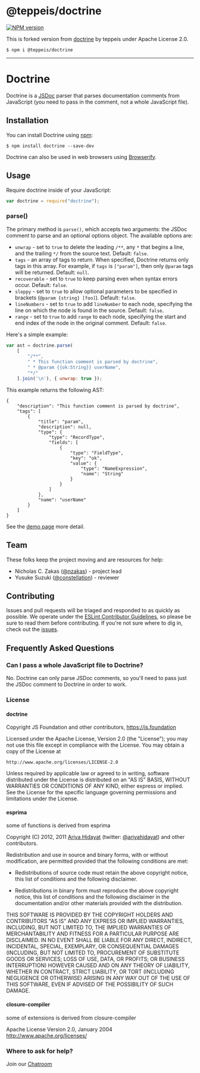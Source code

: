 # @teppeis/doctrine

[![NPM version][npm-image]][npm-url]

This is forked version from [doctrine](https://www.npmjs.com/package/doctrine) by teppeis under Apache License 2.0.

```
$ npm i @teppeis/doctrine
```

---

# Doctrine

Doctrine is a [JSDoc](http://usejsdoc.org) parser that parses documentation comments from JavaScript (you need to pass in the comment, not a whole JavaScript file).

## Installation

You can install Doctrine using [npm](https://npmjs.com):

```
$ npm install doctrine --save-dev
```

Doctrine can also be used in web browsers using [Browserify](http://browserify.org).

## Usage

Require doctrine inside of your JavaScript:

```js
var doctrine = require("doctrine");
```

### parse()

The primary method is `parse()`, which accepts two arguments: the JSDoc comment to parse and an optional options object. The available options are:

* `unwrap` - set to `true` to delete the leading `/**`, any `*` that begins a line, and the trailing `*/` from the source text. Default: `false`.
* `tags` - an array of tags to return. When specified, Doctrine returns only tags in this array. For example, if `tags` is `["param"]`, then only `@param` tags will be returned. Default: `null`.
* `recoverable` - set to `true` to keep parsing even when syntax errors occur. Default: `false`.
* `sloppy` - set to `true` to allow optional parameters to be specified in brackets (`@param {string} [foo]`). Default: `false`.
* `lineNumbers` - set to `true` to add `lineNumber` to each node, specifying the line on which the node is found in the source. Default: `false`.
* `range` - set to `true` to add `range` to each node, specifying the start and end index of the node in the original comment. Default: `false`.

Here's a simple example:

```js
var ast = doctrine.parse(
    [
        "/**",
        " * This function comment is parsed by doctrine",
        " * @param {{ok:String}} userName",
        "*/"
    ].join('\n'), { unwrap: true });
```

This example returns the following AST:

    {
        "description": "This function comment is parsed by doctrine",
        "tags": [
            {
                "title": "param",
                "description": null,
                "type": {
                    "type": "RecordType",
                    "fields": [
                        {
                            "type": "FieldType",
                            "key": "ok",
                            "value": {
                                "type": "NameExpression",
                                "name": "String"
                            }
                        }
                    ]
                },
                "name": "userName"
            }
        ]
    }

See the [demo page](http://eslint.org/doctrine/demo/) more detail.

## Team

These folks keep the project moving and are resources for help:

* Nicholas C. Zakas ([@nzakas](https://github.com/nzakas)) - project lead
* Yusuke Suzuki ([@constellation](https://github.com/constellation)) - reviewer

## Contributing

Issues and pull requests will be triaged and responded to as quickly as possible. We operate under the [ESLint Contributor Guidelines](http://eslint.org/docs/developer-guide/contributing), so please be sure to read them before contributing. If you're not sure where to dig in, check out the [issues](https://github.com/eslint/doctrine/issues).

## Frequently Asked Questions

### Can I pass a whole JavaScript file to Doctrine?

No. Doctrine can only parse JSDoc comments, so you'll need to pass just the JSDoc comment to Doctrine in order to work.


### License

#### doctrine

Copyright JS Foundation and other contributors, https://js.foundation

Licensed under the Apache License, Version 2.0 (the "License");
you may not use this file except in compliance with the License.
You may obtain a copy of the License at

    http://www.apache.org/licenses/LICENSE-2.0

Unless required by applicable law or agreed to in writing, software
distributed under the License is distributed on an "AS IS" BASIS,
WITHOUT WARRANTIES OR CONDITIONS OF ANY KIND, either express or implied.
See the License for the specific language governing permissions and
limitations under the License.

#### esprima

some of functions is derived from esprima

Copyright (C) 2012, 2011 [Ariya Hidayat](http://ariya.ofilabs.com/about)
 (twitter: [@ariyahidayat](http://twitter.com/ariyahidayat)) and other contributors.

Redistribution and use in source and binary forms, with or without
modification, are permitted provided that the following conditions are met:

  * Redistributions of source code must retain the above copyright
    notice, this list of conditions and the following disclaimer.

  * Redistributions in binary form must reproduce the above copyright
    notice, this list of conditions and the following disclaimer in the
    documentation and/or other materials provided with the distribution.

THIS SOFTWARE IS PROVIDED BY THE COPYRIGHT HOLDERS AND CONTRIBUTORS "AS IS"
AND ANY EXPRESS OR IMPLIED WARRANTIES, INCLUDING, BUT NOT LIMITED TO, THE
IMPLIED WARRANTIES OF MERCHANTABILITY AND FITNESS FOR A PARTICULAR PURPOSE
ARE DISCLAIMED. IN NO EVENT SHALL <COPYRIGHT HOLDER> BE LIABLE FOR ANY
DIRECT, INDIRECT, INCIDENTAL, SPECIAL, EXEMPLARY, OR CONSEQUENTIAL DAMAGES
(INCLUDING, BUT NOT LIMITED TO, PROCUREMENT OF SUBSTITUTE GOODS OR SERVICES;
LOSS OF USE, DATA, OR PROFITS; OR BUSINESS INTERRUPTION) HOWEVER CAUSED AND
ON ANY THEORY OF LIABILITY, WHETHER IN CONTRACT, STRICT LIABILITY, OR TORT
(INCLUDING NEGLIGENCE OR OTHERWISE) ARISING IN ANY WAY OUT OF THE USE OF
THIS SOFTWARE, EVEN IF ADVISED OF THE POSSIBILITY OF SUCH DAMAGE.


#### closure-compiler

some of extensions is derived from closure-compiler

Apache License
Version 2.0, January 2004
http://www.apache.org/licenses/

### Where to ask for help?

Join our [Chatroom](https://gitter.im/eslint/doctrine)

[npm-image]: https://img.shields.io/npm/v/@teppeis/doctrine.svg?style=flat-square
[npm-url]: https://www.npmjs.com/package/@teppeis/doctrine
